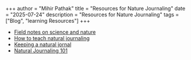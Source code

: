 +++
author = "Mihir Pathak"
title = "Resources for Nature Journaling"
date = "2025-07-24"
description = "Resources for Nature Journaling"
tags = ["Blog", "learning Resources"]
+++


- [Field notes on science and nature](https://archive.org/details/isbn_9780674057579)
- [How to teach natural journaling](https://johnmuirlaws.com/journaling-curriculum/)
- [Keeping a natural jornal](https://www.hachettebookgroup.com/titles/clare-walker-leslie/keeping-a-nature-journal-3rd-edition/9781635862294/)
- [Natural Journaling 101](https://www.youtube.com/watch?v=n0YKFFUp3Nk&pp=ygUic2FuZ2VldGEga3VkdXIgbmF0dXJhbCBqb3VybmFsaW5nIA%3D%3D)
